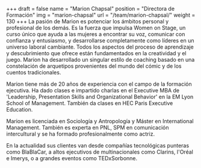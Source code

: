 +++
draft		= false
name		= "Marion Chapsal"
position 	= "Directora de Formación"
img			= "marion-chapsal"
url			= "/team/marion-chapsal/"
weight		= 130
+++
La pasión de Marion es potenciar los ámbitos personal y profesional de los demás. Es la fuerza que impulsa Women on Stage, un curso único que ayuda a las mujeres a encontrar su voz, comunicar con confianza y entusiasmo, y desarrollarse completamente como líderes en un universo laboral cambiante. Todos los aspectos del proceso de aprendizaje y descubrimiento que ofrece están fundamentados en la creatividad y el juego. Marion ha desarrollado un singular estilo de coaching basado en una constelación de arquetipos provenientes del mundo del cómic y de los cuentos tradicionales.

Marion tiene más de 20 años de experiencia con el campo de la formación ejecutiva. Ha dado clases e impartido charlas en el Executive MBA de 'Leadership, Presentation Skills and Organizational Behavior' en la EM Lyon School of Management. También da clases en HEC Paris Executive Education.

Marion es licenciada en Sociología y Antropología y Máster en International Management. También es experta en PNL, SPM en comunicación intercultural y se ha formado profesionalmente como actriz.

En la actualidad sus clientes van desde compañías tecnológicas punteras como BlaBlaCar, a altos ejecutivos de multinacionales como Clarins, l'Oréal e Imerys, o a grandes eventos como TEDxSorbonne.
